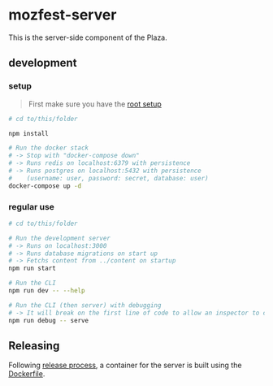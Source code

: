 # mozfest-server

This is the server-side component of the Plaza.

## development

### setup

> First make sure you have the [root setup](../README.md#setup)

```bash
# cd to/this/folder

npm install

# Run the docker stack
# -> Stop with "docker-compose down"
# -> Runs redis on localhost:6379 with persistence
# -> Runs postgres on localhost:5432 with persistence
#    (username: user, password: secret, database: user)
docker-compose up -d
```

### regular use

```bash
# cd to/this/folder

# Run the development server
# -> Runs on localhost:3000
# -> Runs database migrations on start up
# -> Fetchs content from ../content on startup
npm run start

# Run the CLI
npm run dev -- --help

# Run the CLI (then server) with debugging
# -> It will break on the first line of code to allow an inspector to connect
npm run debug -- serve
```

## Releasing

Following [release process](../README.md#releasing), a container for the server is built using the [Dockerfile](./Dockerfile).
